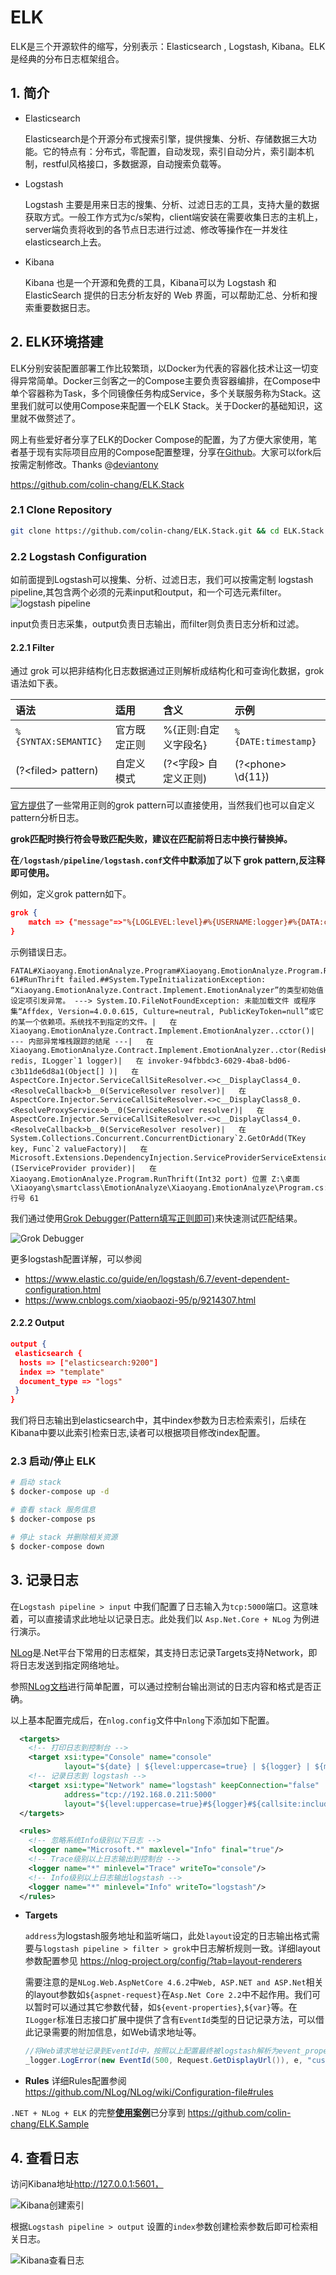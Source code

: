 # ELK

ELK是三个开源软件的缩写，分别表示：Elasticsearch , Logstash, Kibana。ELK是经典的分布日志框架组合。

## 1. 简介

* Elasticsearch

    Elasticsearch是个开源分布式搜索引擎，提供搜集、分析、存储数据三大功能。它的特点有：分布式，零配置，自动发现，索引自动分片，索引副本机制，restful风格接口，多数据源，自动搜索负载等。

* Logstash

    Logstash 主要是用来日志的搜集、分析、过滤日志的工具，支持大量的数据获取方式。一般工作方式为c/s架构，client端安装在需要收集日志的主机上，server端负责将收到的各节点日志进行过滤、修改等操作在一并发往elasticsearch上去。

* Kibana

    Kibana 也是一个开源和免费的工具，Kibana可以为 Logstash 和 ElasticSearch 提供的日志分析友好的 Web 界面，可以帮助汇总、分析和搜索重要数据日志。

## 2. ELK环境搭建

ELK分别安装配置部署工作比较繁琐，以Docker为代表的容器化技术让这一切变得异常简单。Docker三剑客之一的Compose主要负责容器编排，在Compose中单个容器称为Task，多个同镜像任务构成Service，多个关联服务称为Stack。这里我们就可以使用Compose来配置一个ELK Stack。关于Docker的基础知识，这里就不做赘述了。

网上有些爱好者分享了ELK的Docker Compose的配置，为了方便大家使用，笔者基于现有实际项目应用的Compose配置整理，分享在[Github](https://github.com/colin-chang/ELK.Stack)。大家可以fork后按需定制修改。Thanks @[deviantony](https://github.com/deviantony)

<https://github.com/colin-chang/ELK.Stack>

### 2.1 Clone Repository

```sh
git clone https://github.com/colin-chang/ELK.Stack.git && cd ELK.Stack
```

### 2.2 Logstash Configuration

如前面提到Logstash可以搜集、分析、过滤日志，我们可以按需定制 logstash pipeline,其包含两个必须的元素input和output，和一个可选元素filter。
![logstash pipeline](https://i.loli.net/2020/02/25/z2Of6jNIFBK1Awi.png)

input负责日志采集，output负责日志输出，而filter则负责日志分析和过滤。

#### 2.2.1 Filter

通过 grok 可以把非结构化日志数据通过正则解析成结构化和可查询化数据，grok语法如下表。

语法|适用|含义|示例
:-|:-|:-|:-
`%{SYNTAX:SEMANTIC}`|官方既定正则|%{正则:自定义字段名}|`%{DATE:timestamp}`
(?&lt;filed&gt; pattern)|自定义模式|(?&lt;字段&gt; 自定义正则)|(?&lt;phone&gt; \d{11})

[官方提供](https://github.com/logstash-plugins/logstash-patterns-core/blob/master/patterns)了一些常用正则的grok pattern可以直接使用，当然我们也可以自定义pattern分析日志。

**grok匹配时换行符会导致匹配失败，建议在匹配前将日志中换行替换掉。**

**在`/logstash/pipeline/logstash.conf`文件中默添加了以下 grok pattern,反注释即可使用。**

例如，定义grok pattern如下。

```json
grok {
    match => {"message"=>"%{LOGLEVEL:level}#%{USERNAME:logger}#%{DATA:callsite}#%{DATA:msg}#%{DATA:event_property}#%{DATA:exception_message}\|%{GREEDYDATA:exception_stacktrace}"}
}
```

示例错误日志。

```
FATAL#Xiaoyang.EmotionAnalyze.Program#Xiaoyang.EmotionAnalyze.Program.RunThrift 61#RunThrift failed.##System.TypeInitializationException: “Xiaoyang.EmotionAnalyze.Contract.Implement.EmotionAnalyzer”的类型初始值设定项引发异常。 ---> System.IO.FileNotFoundException: 未能加载文件 或程序集“Affdex, Version=4.0.0.615, Culture=neutral, PublicKeyToken=null”或它的某一个依赖项。系统找不到指定的文件。|   在 Xiaoyang.EmotionAnalyze.Contract.Implement.EmotionAnalyzer..cctor()|   --- 内部异常堆栈跟踪的结尾 ---|   在 Xiaoyang.EmotionAnalyze.Contract.Implement.EmotionAnalyzer..ctor(RedisHelper redis, ILogger`1 logger)|   在 invoker-94fbbdc3-6029-4ba8-bd06-c3b11de6d8a1(Object[] )|   在 AspectCore.Injector.ServiceCallSiteResolver.<>c__DisplayClass4_0.<ResolveCallback>b__0(ServiceResolver resolver)|   在 AspectCore.Injector.ServiceCallSiteResolver.<>c__DisplayClass8_0.<ResolveProxyService>b__0(ServiceResolver resolver)|   在 AspectCore.Injector.ServiceCallSiteResolver.<>c__DisplayClass4_0.<ResolveCallback>b__0(ServiceResolver resolver)|   在 System.Collections.Concurrent.ConcurrentDictionary`2.GetOrAdd(TKey key, Func`2 valueFactory)|   在 Microsoft.Extensions.DependencyInjection.ServiceProviderServiceExtensions.GetService[T](IServiceProvider provider)|   在 Xiaoyang.EmotionAnalyze.Program.RunThrift(Int32 port) 位置 Z:\桌面\Xiaoyang\smartclass\EmotionAnalyze\Xiaoyang.EmotionAnalyze\Program.cs:行号 61
```

我们通过使用[Grok Debugger(Pattern填写正则即可)](http://grokdebug.herokuapp.com/)来快速测试匹配结果。

![Grok Debugger](https://i.loli.net/2020/02/25/j85x9BITSrP4uap.jpg)

更多logstash配置详解，可以参阅

* <https://www.elastic.co/guide/en/logstash/6.7/event-dependent-configuration.html>
* <https://www.cnblogs.com/xiaobaozi-95/p/9214307.html>

#### 2.2.2 Output

```json
output {
 elasticsearch {
  hosts => ["elasticsearch:9200"]
  index => "template"
  document_type => "logs"
 }
}
```

我们将日志输出到elasticsearch中，其中index参数为日志检索索引，后续在Kibana中要以此索引检索日志,读者可以根据项目修改index配置。

### 2.3 启动/停止 ELK

```sh
# 启动 stack
$ docker-compose up -d

# 查看 stack 服务信息
$ docker-compose ps

# 停止 stack 并删除相关资源
$ docker-compose down
```

## 3. 记录日志

在`Logstash pipeline > input` 中我们配置了日志输入为`tcp:5000`端口。这意味着，可以直接请求此地址以记录日志。此处我们以 `Asp.Net.Core + NLog` 为例进行演示。

[NLog](https://nlog-project.org/)是.Net平台下常用的日志框架，其支持日志记录Targets支持Network，即将日志发送到指定网络地址。

参照[NLog文档](https://github.com/NLog/NLog.web/wiki)进行简单配置，可以通过控制台输出测试的日志内容和格式是否正确。

以上基本配置完成后，在`nlog.config`文件中`nlong`下添加如下配置。

```xml
  <targets>
    <!-- 打印日志到控制台 -->
    <target xsi:type="Console" name="console"
            layout="${date} | ${level:uppercase=true} | ${logger} | ${message} | ${replace-newlines:${exception:format=toString}}" />
    <!-- 记录日志到 logstash -->
    <target xsi:type="Network" name="logstash" keepConnection="false"
            address="tcp://192.168.0.211:5000"
            layout="${level:uppercase=true}#${logger}#${callsite:includeSourcePath=true} ${callsite-linenumber}#${message}#${replace-newlines:${event-properties:item=EventId}}#${replace-newlines:replacement=|:${exception:format=ToString}}"/>
  </targets>

  <rules>
    <!-- 忽略系统Info级别以下日志 -->
    <logger name="Microsoft.*" maxlevel="Info" final="true"/>
    <!-- Trace级别以上日志输出到控制台 -->
    <logger name="*" minlevel="Trace" writeTo="console"/>
    <!-- Info级别以上日志输出logstash -->
    <logger name="*" minlevel="Info" writeTo="logstash"/>
  </rules>
```

* **Targets**

  `address`为logstash服务地址和监听端口，此处`layout`设定的日志输出格式需要与`logstash pipeline > filter > grok`中日志解析规则一致。详细layout参数配置参见 <https://nlog-project.org/config/?tab=layout-renderers>

  需要注意的是`NLog.Web.AspNetCore 4.6.2`中`Web, ASP.NET and ASP.Net`相关的layout参数如`${aspnet-request}`在`Asp.Net Core 2.2`中不起作用。我们可以暂时可以通过其它参数代替，如`${event-properties}`,`${var}`等。在`ILogger`标准日志接口扩展中提供了含有`EventId`类型的日记记录方法，可以借此记录需要的附加信息，如Web请求地址等。

  ```csharp
  //将Web请求地址记录到EventId中，按照以上配置最终被logstash解析为event_property字段
  _logger.LogError(new EventId(500, Request.GetDisplayUrl()), e, "custom message");
  ```

* **Rules**
  详细Rules配置参阅 <https://github.com/NLog/NLog/wiki/Configuration-file#rules>

`.NET + NLog + ELK` 的完整[**使用案例**](https://github.com/colin-chang/ELK.Sample)已分享到 <https://github.com/colin-chang/ELK.Sample>

## 4. 查看日志

访问Kibana地址<http://127.0.0.1:5601，>

![Kibana创建索引](https://i.loli.net/2020/02/25/iC1EYAWF7lX4nGD.jpg)

根据`Logstash pipeline > output` 设置的`index`参数创建检索参数后即可检索相关日志。

![Kibana查看日志](https://i.loli.net/2020/02/25/GHLhx5roQMWd1nB.jpg)
